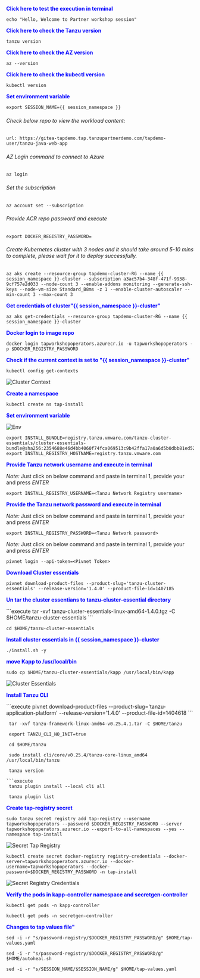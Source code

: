 
<p style="color:blue"><strong> Click here to test the execution in terminal</strong></p>

```execute-1
echo "Hello, Welcome to Partner workshop session"
```

<p style="color:blue"><strong> Click here to check the Tanzu version</strong></p>

```execute
tanzu version
```

<p style="color:blue"><strong> Click here to check the AZ version</strong></p>

```execute
az --version
```

<p style="color:blue"><strong> Click here to check the kubectl version</strong></p>

```execute
kubectl version
```

<p style="color:blue"><strong> Set environment variable </strong></p>

```execute-all
export SESSION_NAME={{ session_namespace }}
```

###### Check below repo to view the workload content: 

```dashboard:open-url
url: https://gitea-tapdemo.tap.tanzupartnerdemo.com/tapdemo-user/tanzu-java-web-app
```

######  AZ Login command to connect to Azure

```execute
az login 
```

###### Set the subscription

```execute
az account set --subscription 
```

###### Provide ACR repo password and execute

```execute
export DOCKER_REGISTRY_PASSWORD=
```

###### Create Kubernetes cluster with 3 nodes and it should take around 5-10 mins to complete, please wait for it to deploy successfully. 
 
```execute
az aks create --resource-group tapdemo-cluster-RG --name {{ session_namespace }}-cluster --subscription a3ac57b4-348f-471f-9938-9cf757e2d033 --node-count 3 --enable-addons monitoring --generate-ssh-keys --node-vm-size Standard_B8ms -z 1 --enable-cluster-autoscaler --min-count 3 --max-count 3
```

<p style="color:blue"><strong> Get credentials of cluster"{{ session_namespace }}-cluster" </strong></p>

```execute
az aks get-credentials --resource-group tapdemo-cluster-RG --name {{ session_namespace }}-cluster
```
  
<p style="color:blue"><strong> Docker login to image repo </strong></p>

```execute
docker login tapworkshopoperators.azurecr.io -u tapworkshopoperators -p $DOCKER_REGISTRY_PASSWORD
```

<p style="color:blue"><strong> Check if the current context is set to "{{ session_namespace }}-cluster" </strong></p>

```execute
kubectl config get-contexts
```

![Cluster Context](images/prepare-1.png)

<p style="color:blue"><strong> Create a namespace </strong></p>

```execute
kubectl create ns tap-install
```

<p style="color:blue"><strong> Set environment variable </strong></p>

![Env](images/prepare-2.png)

```execute
export INSTALL_BUNDLE=registry.tanzu.vmware.com/tanzu-cluster-essentials/cluster-essentials-bundle@sha256:2354688e46d4bb4060f74fca069513c9b42ffa17a0a6d5b0dbb81ed52242ea44
export INSTALL_REGISTRY_HOSTNAME=registry.tanzu.vmware.com
```

<p style="color:blue"><strong> Provide Tanzu network username and execute in terminal </strong></p>
  
*Note:* Just click on below command and paste in terminal 1, provide your <Tanzu Network Registry username> and press *ENTER* 

```copy-and-edit
export INSTALL_REGISTRY_USERNAME=<Tanzu Network Registry username>
```

<p style="color:blue"><strong> Provide the Tanzu network password and execute in terminal </strong></p>
  
*Note:* Just click on below command and paste in terminal 1, provide your <Tanzu Network password> and press *ENTER* 

```copy-and-edit
export INSTALL_REGISTRY_PASSWORD=<Tanzu Network password>
```
*Note:* Just click on below command and paste in terminal 1, provide your <Pivnet Token> and press *ENTER* 

```copy-and-edit
pivnet login --api-token=<Pivnet Token>
```
<p style="color:blue"><strong> Download Cluster essentials </strong></p>
 
```execute
pivnet download-product-files --product-slug='tanzu-cluster-essentials' --release-version='1.4.0' --product-file-id=1407185
``` 
<p style="color:blue"><strong> Un tar the cluster essentians to tanzu-cluster-essential directory </strong></p> 
```execute
tar -xvf tanzu-cluster-essentials-linux-amd64-1.4.0.tgz -C $HOME/tanzu-cluster-essentials
```
 
```execute
cd $HOME/tanzu-cluster-essentials
```

<p style="color:blue"><strong> Install cluster essentials in {{ session_namespace }}-cluster  </strong></p>

```execute
./install.sh -y
```
<p style="color:blue"><strong> move Kapp to /usr/local/bin  </strong></p>
 
```execute
sudo cp $HOME/tanzu-cluster-essentials/kapp /usr/local/bin/kapp
```
 
![Cluster Essentials](images/prepare-3.png)
 
<p style="color:blue"><strong> Install Tanzu CLI  </strong></p> 
```execute
 pivnet download-product-files --product-slug='tanzu-application-platform' --release-version='1.4.0' --product-file-id=1404618
```
 
```execute 
 tar -xvf tanzu-framework-linux-amd64-v0.25.4.1.tar -C $HOME/tanzu
```
 
```execute 
 export TANZU_CLI_NO_INIT=true
```
 
```execute 
 cd $HOME/tanzu
```
 
```execute 
 sudo install cli/core/v0.25.4/tanzu-core-linux_amd64 /usr/local/bin/tanzu
```
 
```execute 
 tanzu version
 
```execute 
 tanzu plugin install --local cli all
```
 
```execute
 tanzu plugin list
```
 
<p style="color:blue"><strong> Create tap-registry secret </strong></p>

```execute
sudo tanzu secret registry add tap-registry --username tapworkshopoperators --password $DOCKER_REGISTRY_PASSWORD --server tapworkshopoperators.azurecr.io --export-to-all-namespaces --yes --namespace tap-install
```

![Secret Tap Registry](images/prepare-4.png)

```execute
kubectl create secret docker-registry registry-credentials --docker-server=tapworkshopoperators.azurecr.io --docker-username=tapworkshopoperators --docker-password=$DOCKER_REGISTRY_PASSWORD -n tap-install
```

![Secret Registry Credentials](images/prepare-5.png)

<p style="color:blue"><strong> Verify the pods in kapp-controller namespace  and secretgen-controller </strong></p>

```execute
kubectl get pods -n kapp-controller
```

```execute
kubectl get pods -n secretgen-controller
```

<p style="color:blue"><strong> Changes to tap values file" </strong></p>

```execute
sed -i -r "s/password-registry/$DOCKER_REGISTRY_PASSWORD/g" $HOME/tap-values.yaml
```

```execute
sed -i -r "s/password-registry/$DOCKER_REGISTRY_PASSWORD/g" $HOME/autoheal.sh
```

```execute
sed -i -r "s/SESSION_NAME/$SESSION_NAME/g" $HOME/tap-values.yaml
```

